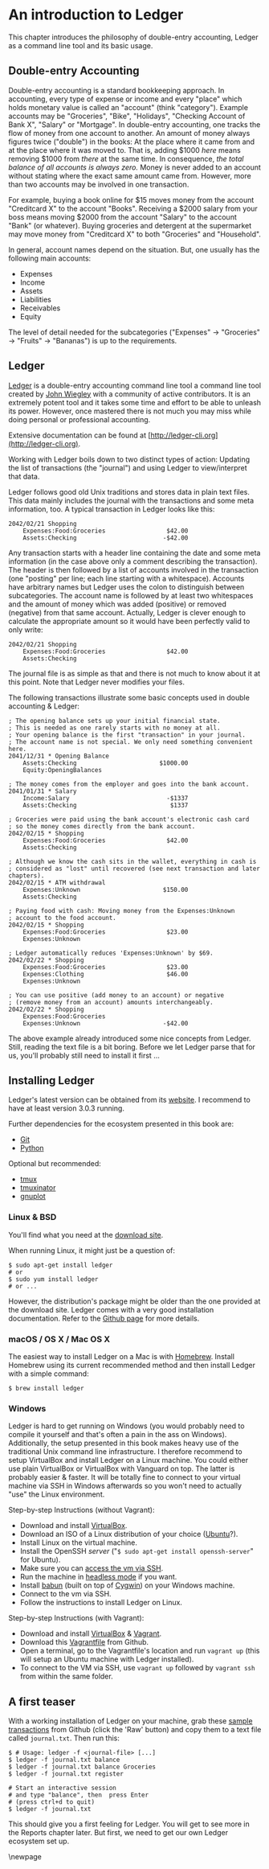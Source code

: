 
# An introduction to Ledger #

This chapter introduces the philosophy of double-entry accounting, Ledger as a command line tool  and its basic usage.


## Double-entry Accounting ##

Double-entry accounting is a standard bookkeeping approach.
In accounting, every type of expense or income and every "place" which holds monetary value is called an "account" (think "category").
Example accounts may be "Groceries", "Bike", "Holidays", "Checking Account of Bank X", "Salary" or "Mortgage".
In double-entry accounting, one tracks the flow of money from one account to another.
An amount of money always figures twice ("double") in the books: At the place where it came from and at the place where it was moved to.
That is, adding $1000 *here* means removing $1000 from *there* at the same time.
In consequence, *the total balance of all accounts is always zero.*
Money is never added to an account without stating where the exact same amount came from.
However, more than two accounts may be involved in one transaction.

For example, buying a book online for $15 moves money from the account "Creditcard X" to the account "Books".
Receiving a $2000 salary from your boss means moving $2000 from the account "Salary" to the account "Bank" (or whatever).
Buying groceries and detergent at the supermarket may move money from "Creditcard X" to both "Groceries" and "Household".

In general, account names depend on the situation.
But, one usually has the following main accounts:

* Expenses
* Income
* Assets
* Liabilities
* Receivables
* Equity

The level of detail needed for the subcategories ("Expenses" -> "Groceries" -> "Fruits" -> "Bananas") is up to the requirements.

## Ledger ##

[Ledger](http://ledger-cli.org) is a double-entry accounting command line tool a command line tool created by [John Wiegley](http://newartisans.com/) with a community of active contributors.
It is an extremely potent tool and it takes some time and effort to be able to unleash its power.
However, once mastered there is not much you may miss while doing personal or professional accounting.

Extensive documentation can be found at [http://ledger-cli.org](http://ledger-cli.org).

Working with Ledger boils down to two distinct types of action: Updating the list of transactions (the "journal") and using Ledger to view/interpret that data.

Ledger follows good old Unix traditions and stores data in plain text files.
This data mainly includes the journal with the transactions and some meta information, too.
A typical transaction in Ledger looks like this:

~~~{.scheme}
2042/02/21 Shopping
	Expenses:Food:Groceries                 $42.00
	Assets:Checking                        -$42.00
~~~

Any transaction starts with a header line containing the date and some meta information (in the case above only a comment describing the transaction).
The header is then followed by a list of accounts involved in the transaction (one "posting" per line; each line starting with a whitespace).
Accounts have arbitrary names but Ledger uses the colon to distinguish between subcategories.
The account name is followed by at least two whitespaces and the amount of money which was added (positive) or removed (negative) from that same account.
Actually, Ledger is clever enough to calculate the appropriate amount so it would have been perfectly valid to only write:

~~~{.scheme}
2042/02/21 Shopping
    Expenses:Food:Groceries                 $42.00
    Assets:Checking
~~~

The journal file is as simple as that and there is not much to know about it at this point. 
Note that Ledger never modifies your files.

The following transactions illustrate some basic concepts used in double accounting & Ledger:

```
; The opening balance sets up your initial financial state.
; This is needed as one rarely starts with no money at all.
; Your opening balance is the first "transaction" in your journal.
; The account name is not special. We only need something convenient here.
2041/12/31 * Opening Balance
    Assets:Checking                       $1000.00
    Equity:OpeningBalances

; The money comes from the employer and goes into the bank account.
2041/01/31 * Salary
    Income:Salary                           -$1337
    Assets:Checking                          $1337

; Groceries were paid using the bank account's electronic cash card
; so the money comes directly from the bank account.
2042/02/15 * Shopping
    Expenses:Food:Groceries                 $42.00
    Assets:Checking

; Although we know the cash sits in the wallet, everything in cash is
; considered as "lost" until recovered (see next transaction and later chapters).
2042/02/15 * ATM withdrawal
    Expenses:Unknown                       $150.00
    Assets:Checking

; Paying food with cash: Moving money from the Expenses:Unknown
; account to the food account.
2042/02/15 * Shopping
    Expenses:Food:Groceries                 $23.00
    Expenses:Unknown

; Ledger automatically reduces 'Expenses:Unknown' by $69.
2042/02/22 * Shopping
    Expenses:Food:Groceries                 $23.00
    Expenses:Clothing                       $46.00
    Expenses:Unknown

; You can use positive (add money to an account) or negative
; (remove money from an account) amounts interchangeably.
2042/02/22 * Shopping
    Expenses:Food:Groceries
    Expenses:Unknown                       -$42.00
```

The above example already introduced some nice concepts from Ledger.
Still, reading the text file is a bit boring.
Before we let Ledger parse that for us, you'll probably still need to install it first ...

## Installing Ledger ##

Ledger's latest version can be obtained from its [website](http://ledger-cli.org/download.html).
I recommend to have at least version 3.0.3 running.

Further dependencies for the ecosystem presented in this book are:

* [Git](http://git-scm.com/)
* [Python](https://www.python.org/)

Optional but recommended:

* [tmux](http://tmux.sourceforge.net/)
* [tmuxinator](https://github.com/tmuxinator/tmuxinator) 
* [gnuplot](http://www.gnuplot.info/)

### Linux & BSD ###

You'll find what you need at the [download site](http://ledger-cli.org/download.html).

When running Linux, it might just be a question of:

~~~{.bash}
$ sudo apt-get install ledger
# or
$ sudo yum install ledger
# or ...
~~~

However, the distribution's package might be older than the one provided at the download site.
Ledger comes with a very good installation documentation.
Refer to the [Github page](https://github.com/ledger/ledger) for more details.

### macOS / OS X / Mac OS X ###

The easiest way to install Ledger on a Mac is with [Homebrew](https://brew.sh/). Install Homebrew using its current recommended method and then install Ledger with a simple command:

```{.bash}
$ brew install ledger
```

### Windows ###

Ledger is hard to get running on Windows (you would probably need to compile it yourself and that's often a pain in the ass on Windows).
Additionally, the setup presented in this book makes heavy use of the traditional Unix command line infrastructure.
I therefore recommend to setup VirtualBox and install Ledger on a Linux machine.
You could either use plain VirtualBox or VirtualBox with Vanguard on top.
The latter is probably easier & faster.
It will be totally fine to connect to your virtual machine via SSH in Windows afterwards so you won't need to actually "use" the Linux environment.

Step-by-step Instructions (without Vagrant):

* Download and install [VirtualBox](https://www.virtualbox.org/).
* Download an ISO of a Linux distribution of your choice ([Ubuntu](http://www.ubuntu.com/desktop)?).
* Install Linux on the virtual machine.
* Install the OpenSSH *server* ("``$ sudo apt-get install openssh-server``" for Ubuntu).
* Make sure you can [access the vm via SSH](http://stackoverflow.com/a/10532299).
* Run the machine in [headless mode](https://www.virtualbox.org/manual/ch07.html#vboxheadless) if you want.
* Install [babun](https://github.com/babun/babun) (built on top of [Cygwin](https://www.cygwin.com/)) on your Windows machine.
* Connect to the vm via SSH.
* Follow the instructions to install Ledger on Linux.

Step-by-step Instructions (with Vagrant):

* Download and install [VirtualBox](https://www.virtualbox.org/) & [Vagrant](https://www.vagrantup.com/).
* Download this [Vagrantfile](https://github.com/rolfschr/GSWL-ecosystem/blob/master/contrib/Vagrantfile) from Github.
* Open a terminal, go to the Vagrantfile's location and run ``vagrant up`` (this will setup an Ubuntu machine with Ledger installed).
* To connect to the VM via SSH, use ``vagrant up`` followed by ``vagrant ssh`` from within the same folder.

## A first teaser ##

With a working installation of Ledger on your machine, grab these [sample transactions](https://gist.github.com/rolfschr/318f1f91f8f845864568) from Github (click the 'Raw' button) and copy them to a text file called ``journal.txt``.
Then run this:

~~~{.bash}
$ # Usage: ledger -f <journal-file> [...]
$ ledger -f journal.txt balance
$ ledger -f journal.txt balance Groceries
$ ledger -f journal.txt register

# Start an interactive session
# and type "balance", then  press Enter
# (press ctrl+d to quit)
$ ledger -f journal.txt
~~~

This should give you a first feeling for Ledger.
You will get to see more in the Reports chapter later.
But first, we need to get our own Ledger ecosystem set up.

\newpage
